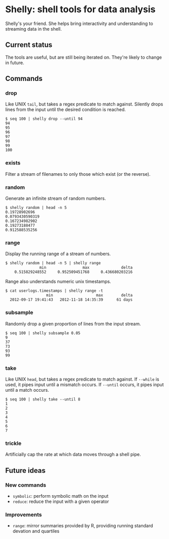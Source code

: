# Shelly: shell tools for data analysis

Shelly's your friend. She helps bring interactivity and understanding to streaming data in the shell.

## Current status

The tools are useful, but are still being iterated on. They're likely to change in future.

## Commands

### drop

Like UNIX ``tail``, but takes a regex predicate to match against. Silently drops lines from the input until the desired condition is reached.

```
$ seq 100 | shelly drop --until 94
94
95
96
97
98
99
100
```

### exists

Filter a stream of filenames to only those which exist (or the reverse).

### random

Generate an infinite stream of random numbers.

```
$ shelly random | head -n 5
0.19728902696
0.0793430590319
0.167234982902
0.19273188477
0.912588535256
```

### range

Display the running range of a stream of numbers.

```
$ shelly random | head -n 5 | shelly range
               min                max              delta
    0.515829248552     0.952509451768     0.436680203216
```

Range also understands numeric unix timestamps.

```
$ cat userlogs.timestamps | shelly range -t
                  min                   max        delta
  2012-09-17 19:41:43   2012-11-18 14:35:39      61 days
```

### subsample

Randomly drop a given proportion of lines from the input stream.

```
$ seq 100 | shelly subsample 0.05
9
37
73
93
99
```

### take

Like UNIX ``head``, but takes a regex predicate to match against. If ``--while`` is used, it pipes input until a mismatch occurs. If ``--until`` occurs, it pipes input until a match occurs.

```
$ seq 100 | shelly take --until 8
1
2
3
4
5
6
7
```

### trickle

Artificially cap the rate at which data moves through a shell pipe.

## Future ideas

### New commands

- `symbolic`: perform symbolic math on the input
- `reduce`: reduce the input with a given operator

### Improvements

- `range`: mirror summaries provided by R, providing running standard devation and quartiles
